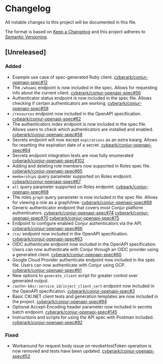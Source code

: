 # Changelog
All notable changes to this project will be documented in this file.

The format is based on [Keep a Changelog](http://keepachangelog.com/en/1.0.0/)
and this project adheres to [Semantic Versioning](http://semver.org/spec/v2.0.0.html).

## [Unreleased]
### Added
- Example use case of spec-generated Ruby client. 
  [cyberark/conjur-openapi-spec#12](https://github.com/cyberark/conjur-openapi-spec/issues/12)
- The `/whoami` endpoint is now included in the spec. Allows for requesting info about the current client.
  [cyberark/conjur-openapi-spec#56](https://github.com/cyberark/conjur-openapi-spec/issues/56)
- Authenticator status endpoint is now included in the spec file. Allows checking if certain authenticators are working.
  [cyberark/conjur-openapi-spec#59](https://github.com/cyberark/conjur-openapi-spec/issues/59)
- `/resources` endpoint now included in the OpenAPI specification.
  [cybeark/conjur-openapi-spec#62](https://github.com/cyberark/conjur-openapi-spec/issues/62)
- The authenticators index endpoint is now included in the spec file. Allows users to check which authenticators are installed and enabled.
  [cyberark/conjur-openapi-spec#58](https://github.com/cyberark/conjur-openapi-spec/issues/58)
- Secrets endpoint will now except `expirations` as an extra kwarg. Allows for resetting the expiration date of a secret.
  [cybeark/conjur-openapi-spec#64](https://github.com/cyberark/conjur-openapi-spec/issues/64)
- Secrets endpoint integration tests are now fully enumerated
  [cyberark/conjur-openapi-spec#102](https://github.com/cyberark/conjur-openapi-spec/issues/102)
- Adding and deleting role members now supported in Roles spec file.
  [cyberark/conjur-openapi-spec#65](https://github.com/cyberark/conjur-openapi-spec/issues/65)
- `memberships` query parameter supported on Roles endpoint.
  [cybeark/conjur-openapi-spec#67](https://github.com/cyberark/conjur-openapi-spec/issues/67)
- `all` query parameter supported on Roles endpoint.
  [cybeark/conjur-openapi-spec#68](https://github.com/cyberark/conjur-openapi-spec/issues/68)
- The roles `graph` query parameter is now included in the spec file. Allows for viewing a role as a graph/tree.
  [cyberark/conjur-openapi-spec#69](https://github.com/cyberark/conjur-openapi-spec/issues/69)
- Generic authenticator endpoint that covers most Conjur platform authenticators.
  [cyberark/conjur-openapi-spec#74](https://github.com/cyberark/conjur-openapi-spec/issues/74)
  [cyberark/conjur-openapi-spec#70](https://github.com/cyberark/conjur-openapi-spec/issues/70)
  [cyberark/conjur-openapi-spec#75](https://github.com/cyberark/conjur-openapi-spec/issues/75)
- Endpoint to configure enabled Conjur authenticators via the API.
  [cyberark/conjur-openapi-spec#66](https://github.com/cyberark/conjur-openapi-spec/issues/66)
- `/ca/` endpoint now included in the OpenAPI specification.
  [cyberark/conjur-openapi-spec#63](https://github.com/cyberark/conjur-openapi-spec/issues/63)
- OIDC authenticate endpoint now included in the OpenAPI specification. Users can now authenticate with Conjur through an OIDC provider using a generated client.
  [cyberark/conjur-openapi-spec#60](https://github.com/cyberark/conjur-openapi-spec/issues/60)
- Google Cloud Provider authenticate endpoint now included in the spec file. Users can now authenticate with Conjur using GCP.
  [cyberark/conjur-openapi-spec#61](https://github.com/cyberark/conjur-openapi-spec/issues/61)
- New options to `generate_client` script for greater control over generated output.
- `/authn-k8s/:service_id/inject_client_cert` endpoint now included in the OpenAPI specification.
  [cyberark/conjur-openapi-spec#3](https://github.com/cyberark/conjur-openapi-spec/issues/3)
- Basic C#/.NET client tests and generation templates are now included in the project.
  [cyberark/conjur-openapi-spec#94](https://github.com/cyberark/conjur-openapi-spec/issues/94)
- Optional Accept-Encoding header parameter now included in secrets batch endpoint.
  [cyberark/conjur-openapi-spec#145](https://github.com/cyberark/conjur-openapi-spec/issues/145)
- Instructions and scripts for using the API spec with Postman included.
  [cyberark/conjur-openapi-spec#92](https://github.com/cyberark/conjur-openapi-spec/issues/92)

### Fixed
- Workaround for request body issue on revokeHostToken operation is now removed and tests have been updated.
  [cyberark/conjur-openapi-spec#52](https://github.com/cyberark/conjur-openapi-spec/issues/52)

